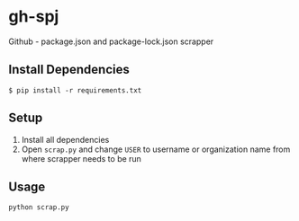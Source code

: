 # gh-spj
Github - package.json and package-lock.json scrapper

## Install Dependencies

```
$ pip install -r requirements.txt
```

## Setup

1. Install all dependencies
2. Open `scrap.py` and change `USER` to username or organization name from where scrapper needs to be run


## Usage

```
python scrap.py
```
